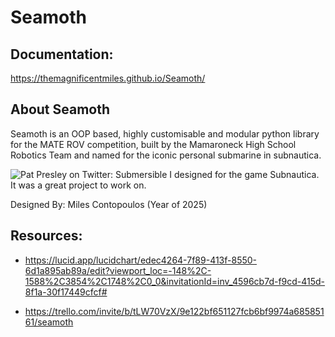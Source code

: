 # Seamoth

## Documentation: 
https://themagnificentmiles.github.io/Seamoth/

## About Seamoth
Seamoth is an OOP based, highly customisable and modular python library for the MATE ROV competition, built by the Mamaroneck High School Robotics Team and named for the iconic personal submarine in subnautica.

<img src="https://pbs.twimg.com/media/EwqlbkAVcAI7Y3w.jpg:large" alt="Pat Presley on Twitter: Submersible I  designed for the game Subnautica. It was a great project to work on."/>

Designed By: Miles Contopoulos (Year of 2025)

## Resources:

* https://lucid.app/lucidchart/edec4264-7f89-413f-8550-6d1a895ab89a/edit?viewport_loc=-148%2C-1588%2C3854%2C1748%2C0_0&invitationId=inv_4596cb7d-f9cd-415d-8f1a-30f17449cfcf#

* https://trello.com/invite/b/tLW70VzX/9e122bf651127fcb6bf9974a68585161/seamoth
